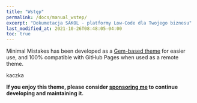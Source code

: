 ```yaml
---
title: "Wstęp"
permalink: /docs/manual_wstep/
excerpt: "Dokumetacja SAKOL - platformy Low-Code dla Twojego biznesu"
last_modified_at: 2021-10-26T08:48:05-04:00
toc: true
---
```


Minimal Mistakes has been developed as a [Gem-based theme](http://jekyllrb.com/docs/themes/) for easier use, and 100% compatible with GitHub Pages when used as a remote theme.

kaczka

**If you enjoy this theme, please consider [sponsoring me](https://github.com/sponsors/mmistakes) to continue developing and maintaining it.**
